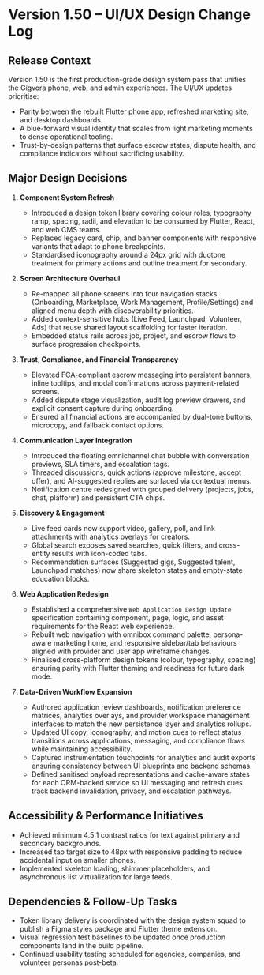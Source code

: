 # Version 1.50 – UI/UX Design Change Log

## Release Context
Version 1.50 is the first production-grade design system pass that unifies the Gigvora phone, web, and admin experiences. The UI/UX updates prioritise:
- Parity between the rebuilt Flutter phone app, refreshed marketing site, and desktop dashboards.
- A blue-forward visual identity that scales from light marketing moments to dense operational tooling.
- Trust-by-design patterns that surface escrow states, dispute health, and compliance indicators without sacrificing usability.

## Major Design Decisions
1. **Component System Refresh**
   - Introduced a design token library covering colour roles, typography ramp, spacing, radii, and elevation to be consumed by Flutter, React, and web CMS teams.
   - Replaced legacy card, chip, and banner components with responsive variants that adapt to phone breakpoints.
   - Standardised iconography around a 24px grid with duotone treatment for primary actions and outline treatment for secondary.

2. **Screen Architecture Overhaul**
   - Re-mapped all phone screens into four navigation stacks (Onboarding, Marketplace, Work Management, Profile/Settings) and aligned menu depth with discoverability priorities.
   - Added context-sensitive hubs (Live Feed, Launchpad, Volunteer, Ads) that reuse shared layout scaffolding for faster iteration.
   - Embedded status rails across job, project, and escrow flows to surface progression checkpoints.

3. **Trust, Compliance, and Financial Transparency**
   - Elevated FCA-compliant escrow messaging into persistent banners, inline tooltips, and modal confirmations across payment-related screens.
   - Added dispute stage visualization, audit log preview drawers, and explicit consent capture during onboarding.
   - Ensured all financial actions are accompanied by dual-tone buttons, microcopy, and fallback contact options.

4. **Communication Layer Integration**
   - Introduced the floating omnichannel chat bubble with conversation previews, SLA timers, and escalation tags.
   - Threaded discussions, quick actions (approve milestone, accept offer), and AI-suggested replies are surfaced via contextual menus.
   - Notification centre redesigned with grouped delivery (projects, jobs, chat, platform) and persistent CTA chips.

5. **Discovery & Engagement**
   - Live feed cards now support video, gallery, poll, and link attachments with analytics overlays for creators.
   - Global search exposes saved searches, quick filters, and cross-entity results with icon-coded tabs.
   - Recommendation surfaces (Suggested gigs, Suggested talent, Launchpad matches) now share skeleton states and empty-state education blocks.

6. **Web Application Redesign**
   - Established a comprehensive `Web Application Design Update` specification containing component, page, logic, and asset requirements for the React web experience.
   - Rebuilt web navigation with omnibox command palette, persona-aware marketing home, and responsive sidebar/tab behaviours aligned with provider and user app wireframe changes.
   - Finalised cross-platform design tokens (colour, typography, spacing) ensuring parity with Flutter theming and readiness for future dark mode.
7. **Data-Driven Workflow Expansion**
   - Authored application review dashboards, notification preference matrices, analytics overlays, and provider workspace management interfaces to match the new persistence layer and analytics rollups.
   - Updated UI copy, iconography, and motion cues to reflect status transitions across applications, messaging, and compliance flows while maintaining accessibility.
   - Captured instrumentation touchpoints for analytics and audit exports ensuring consistency between UI blueprints and backend schemas.
   - Defined sanitised payload representations and cache-aware states for each ORM-backed service so UI messaging and refresh cues track backend invalidation, privacy, and escalation pathways.

## Accessibility & Performance Initiatives
- Achieved minimum 4.5:1 contrast ratios for text against primary and secondary backgrounds.
- Increased tap target size to 48px with responsive padding to reduce accidental input on smaller phones.
- Implemented skeleton loading, shimmer placeholders, and asynchronous list virtualization for large feeds.

## Dependencies & Follow-Up Tasks
- Token library delivery is coordinated with the design system squad to publish a Figma styles package and Flutter theme extension.
- Visual regression test baselines to be updated once production components land in the build pipeline.
- Continued usability testing scheduled for agencies, companies, and volunteer personas post-beta.
